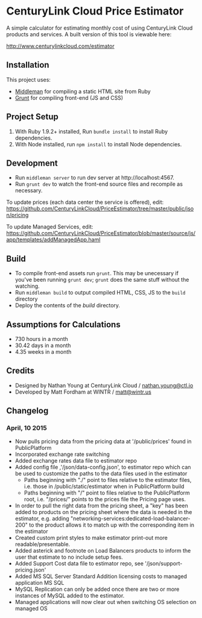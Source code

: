 # CenturyLink Cloud Price Estimator

A simple calculator for estimating monthly cost of using CenturyLink Cloud products and services.
A built version of this tool is viewable here:

http://www.centurylinkcloud.com/estimator

## Installation

This project uses:

- [Middleman](http://middlemanapp.com/) for compiling a static HTML site from Ruby
- [Grunt](http://gruntjs.com/) for compiling front-end (JS and CSS)

## Project Setup

1. With Ruby 1.9.2+ installed, Run `bundle install` to install Ruby dependencies.
2. With Node installed, run `npm install` to install Node dependencies.

## Development

- Run `middleman server` to run dev server at http://localhost:4567.
- Run `grunt dev` to watch the front-end source files and recompile as necessary.

To update prices (each data center the service is offered), edit:
https://github.com/CenturyLinkCloud/PriceEstimator/tree/master/public/json/pricing

To update Managed Services, edit: https://github.com/CenturyLinkCloud/PriceEstimator/blob/master/source/js/app/templates/addManagedApp.haml

## Build

- To compile front-end assets run `grunt`. This may be unecessary if you've been running `grunt dev`; `grunt` does the same stuff without the watching. 
- Run `middleman build` to output compiled HTML, CSS, JS to the `build` directory
- Deploy the contents of the *build* directory.

## Assumptions for Calculations

- 730 hours in a month 
- 30.42 days in a month 
- 4.35 weeks in a month

## Credits

- Designed by Nathan Young at CenturyLink Cloud / nathan.young@ctl.io
- Developed by Matt Fordham at WINTR / matt@wintr.us

## Changelog

### April, 10 2015

- Now pulls pricing data from the pricing data at '/public/prices' found in PublicPlatform
- Incorporated exchange rate switching
- Added exchange rates data file to estimator repo
- Added config file ,'/json/data-config.json', to estimator repo which can be used to customize the paths to the data files used in the estimator
  - Paths beginning with "./" point to files relative to the estimator files, i.e. those in /public/static/estimator when in PublicPlatform build
  - Paths beginning with "/" point to files relative to the PublicPlatform root, i.e. "/prices/" points to the prices file the Pricing page uses.
- In order to pull the right data from the pricing sheet, a "key" has been added to products on the pricing sheet where the data is needed in the estimator, e.g. adding "networking-services:dedicated-load-balancer-200" to the product allows it to match up with the corresponding item in the estimator
- Created custom print styles to make estimator print-out more readable/presentable. 
- Added asterick and footnote on Load Balancers products to inform the user that estimate to no include setup fees.
- Added Support Cost data file to estimator repo, see '/json/support-pricing.json'
- Added MS SQL Server Standard Addition licensing costs to managed application MS SQL
- MySQL Replication can only be added once there are two or more instances of MySQL added to the estimator.
- Managed applications will now clear out when switching OS selection on managed OS

